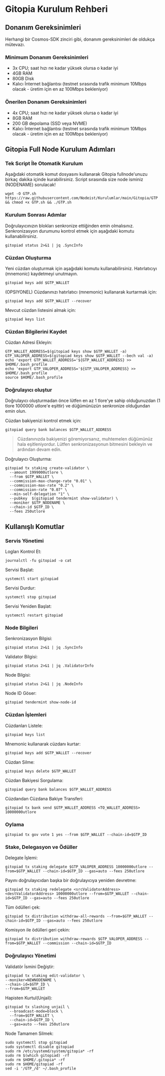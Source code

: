 
# Gitopia Kurulum Rehberi
## Donanım Gereksinimleri
Herhangi bir Cosmos-SDK zinciri gibi, donanım gereksinimleri de oldukça mütevazı.

### Minimum Donanım Gereksinimleri
 - 3x CPU; saat hızı ne kadar yüksek olursa o kadar iyi
 - 4GB RAM
 - 80GB Disk
 - Kalıcı İnternet bağlantısı (testnet sırasında trafik minimum 10Mbps olacak - üretim için en az 100Mbps bekleniyor)

### Önerilen Donanım Gereksinimleri
 - 4x CPU; saat hızı ne kadar yüksek olursa o kadar iyi
 - 8GB RAM
 - 200 GB depolama (SSD veya NVME)
 - Kalıcı İnternet bağlantısı (testnet sırasında trafik minimum 10Mbps olacak - üretim için en az 100Mbps bekleniyor)

## Gitopia Full Node Kurulum Adımları
### Tek Script İle Otomatik Kurulum
Aşağıdaki otomatik komut dosyasını kullanarak Gitopia fullnode'unuzu birkaç dakika içinde kurabilirsiniz.
Script sırasında size node isminiz (NODENAME) sorulacak!


```
wget -O GTP.sh https://raw.githubusercontent.com/Nodeist/Kurulumlar/main/Gitopia/GTP && chmod +x GTP.sh && ./GTP.sh
```

### Kurulum Sonrası Adımlar

Doğrulayıcınızın blokları senkronize ettiğinden emin olmalısınız.
Senkronizasyon durumunu kontrol etmek için aşağıdaki komutu kullanabilirsiniz.
```
gitopiad status 2>&1 | jq .SyncInfo
```

### Cüzdan Oluşturma
Yeni cüzdan oluşturmak için aşağıdaki komutu kullanabilirsiniz. Hatırlatıcıyı (mnemonic) kaydetmeyi unutmayın.
```
gitopiad keys add $GTP_WALLET
```

(OPSIYONEL) Cüzdanınızı hatırlatıcı (mnemonic) kullanarak kurtarmak için:
```
gitopiad keys add $GTP_WALLET --recover
```

Mevcut cüzdan listesini almak için:
```
gitopiad keys list
```

### Cüzdan Bilgilerini Kaydet
Cüzdan Adresi Ekleyin:
```
GTP_WALLET_ADDRESS=$(gitopiad keys show $GTP_WALLET -a)
GTP_VALOPER_ADDRESS=$(gitopiad keys show $GTP_WALLET --bech val -a)
echo 'export GTP_WALLET_ADDRESS='${GTP_WALLET_ADDRESS} >> $HOME/.bash_profile
echo 'export GTP_VALOPER_ADDRESS='${GTP_VALOPER_ADDRESS} >> $HOME/.bash_profile
source $HOME/.bash_profile
```


### Doğrulayıcı oluştur
Doğrulayıcı oluşturmadan önce lütfen en az 1 tlore'ye sahip olduğunuzdan (1 tlore 1000000 utlore'e eşittir) ve düğümünüzün senkronize olduğundan emin olun.

Cüzdan bakiyenizi kontrol etmek için:
```
gitopiad query bank balances $GTP_WALLET_ADDRESS
```
> Cüzdanınızda bakiyenizi göremiyorsanız, muhtemelen düğümünüz hala eşitleniyordur. Lütfen senkronizasyonun bitmesini bekleyin ve ardından devam edin.

Doğrulayıcı Oluşturma:
```
gitopiad tx staking create-validator \
  --amount 1999000utlore \
  --from $GTP_WALLET \
  --commission-max-change-rate "0.01" \
  --commission-max-rate "0.2" \
  --commission-rate "0.07" \
  --min-self-delegation "1" \
  --pubkey  $(gitopiad tendermint show-validator) \
  --moniker $GTP_NODENAME \
  --chain-id $GTP_ID \
  --fees 250utlore
```



## Kullanışlı Komutlar
### Servis Yönetimi
Logları Kontrol Et:
```
journalctl -fu gitopiad -o cat
```

Servisi Başlat:
```
systemctl start gitopiad
```

Servisi Durdur:
```
systemctl stop gitopiad
```

Servisi Yeniden Başlat:
```
systemctl restart gitopiad
```

### Node Bilgileri
Senkronizasyon Bilgisi:
```
gitopiad status 2>&1 | jq .SyncInfo
```

Validator Bilgisi:
```
gitopiad status 2>&1 | jq .ValidatorInfo
```

Node Bilgisi:
```
gitopiad status 2>&1 | jq .NodeInfo
```

Node ID Göser:
```
gitopiad tendermint show-node-id
```

### Cüzdan İşlemleri
Cüzdanları Listele:
```
gitopiad keys list
```

Mnemonic kullanarak cüzdanı kurtar:
```
gitopiad keys add $GTP_WALLET --recover
```

Cüzdan Silme:
```
gitopiad keys delete $GTP_WALLET
```

Cüzdan Bakiyesi Sorgulama:
```
gitopiad query bank balances $GTP_WALLET_ADDRESS
```

Cüzdandan Cüzdana Bakiye Transferi:
```
gitopiad tx bank send $GTP_WALLET_ADDRESS <TO_WALLET_ADDRESS> 10000000utlore
```

### Oylama
```
gitopiad tx gov vote 1 yes --from $GTP_WALLET --chain-id=$GTP_ID
```

### Stake, Delegasyon ve Ödüller
Delegate İşlemi:
```
gitopiad tx staking delegate $GTP_VALOPER_ADDRESS 10000000utlore --from=$GTP_WALLET --chain-id=$GTP_ID --gas=auto --fees 250utlore
```

Payını doğrulayıcıdan başka bir doğrulayıcıya yeniden devretme:
```
gitopiad tx staking redelegate <srcValidatorAddress> <destValidatorAddress> 10000000utlore --from=$GTP_WALLET --chain-id=$GTP_ID --gas=auto --fees 250utlore
```

Tüm ödülleri çek:
```
gitopiad tx distribution withdraw-all-rewards --from=$GTP_WALLET --chain-id=$GTP_ID --gas=auto --fees 250utlore
```

Komisyon ile ödülleri geri çekin:
```
gitopiad tx distribution withdraw-rewards $GTP_VALOPER_ADDRESS --from=$GTP_WALLET --commission --chain-id=$GTP_ID
```

### Doğrulayıcı Yönetimi
Validatör İsmini Değiştir:
```
gitopiad tx staking edit-validator \
--moniker=NEWNODENAME \
--chain-id=$GTP_ID \
--from=$GTP_WALLET
```

Hapisten Kurtul(Unjail):
```
gitopiad tx slashing unjail \
  --broadcast-mode=block \
  --from=$GTP_WALLET \
  --chain-id=$GTP_ID \
  --gas=auto --fees 250utlore
```


Node Tamamen Silmek:
```
sudo systemctl stop gitopiad
sudo systemctl disable gitopiad
sudo rm /etc/systemd/system/gitopia* -rf
sudo rm $(which gitopiad) -rf
sudo rm $HOME/.gitopia* -rf
sudo rm $HOME/gitopiad -rf
sed -i '/GTP_/d' ~/.bash_profile
```
